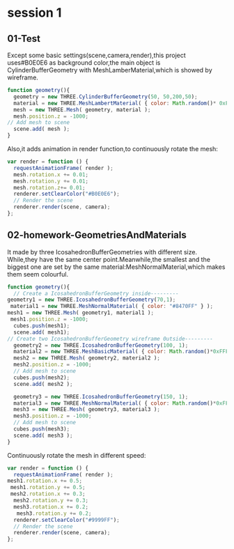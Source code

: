 # session 1
## 01-Test
Except some basic settings(scene,camera,render),this project uses#B0E0E6 as background color,the main object is CylinderBufferGeometry with MeshLamberMaterial,which is showed by wireframe.
```javascript
function geometry(){
  geometry = new THREE.CylinderBufferGeometry(50, 50,200,50);
  material = new THREE.MeshLambertMaterial( { color: Math.random()* 0xFFFFFF,wireframe:true} );
  mesh = new THREE.Mesh( geometry, material );
  mesh.position.z = -1000;
// Add mesh to scene
  scene.add( mesh );
}
```

Also,it adds animation in render function,to continuously rotate the mesh:
```javascript
var render = function () {
  requestAnimationFrame( render );
  mesh.rotation.x += 0.01; 
  mesh.rotation.y += 0.01;
  mesh.rotation.z+= 0.01;
  renderer.setClearColor("#B0E0E6");
  // Render the scene
  renderer.render(scene, camera);
};
```


## 02-homework-GeometriesAndMaterials
It made by three IcosahedronBufferGeometries with different size. While,they have the same center point.Meanwhile,the smallest and the biggest one are set by the same material:MeshNormalMaterial,which makes them seem colourful.
```javascript
function geometry(){
  // Create a IcosahedronBufferGeometry inside---------
geometry1 = new THREE.IcosahedronBufferGeometry(70,1);
 material1 = new THREE.MeshNormalMaterial( { color: "#8470FF" } );
mesh1 = new THREE.Mesh( geometry1, material1 );
 mesh1.position.z = -1000;
  cubes.push(mesh1);
  scene.add( mesh1);
// Create two IcosahedronBufferGeometry wireframe 0utside---------
  geometry2 = new THREE.IcosahedronBufferGeometry(100, 1);
  material2 = new THREE.MeshBasicMaterial( { color: Math.random()*0xFFFFFF,wireframe:true } );
  mesh2 = new THREE.Mesh( geometry2, material2 );
  mesh2.position.z = -1000;
  // Add mesh to scene
  cubes.push(mesh2);
  scene.add( mesh2 );

  geometry3 = new THREE.IcosahedronBufferGeometry(150, 1);
  material3 = new THREE.MeshNormalMaterial( { color: Math.random()*0xFFFFFF,wireframe:true } );
  mesh3 = new THREE.Mesh( geometry3, material3 );
  mesh3.position.z = -1000;
  // Add mesh to scene
  cubes.push(mesh3);
  scene.add( mesh3 );
}
```

Continuously rotate the mesh in different speed:
```javascript
var render = function () {
  requestAnimationFrame( render );
mesh1.rotation.x += 0.5; 
 mesh1.rotation.y += 0.5;
 mesh2.rotation.x += 0.3; 
  mesh2.rotation.y += 0.3;
  mesh3.rotation.x += 0.2; 
   mesh3.rotation.y += 0.2;
  renderer.setClearColor("#9999FF");
  // Render the scene
  renderer.render(scene, camera);
};
```
